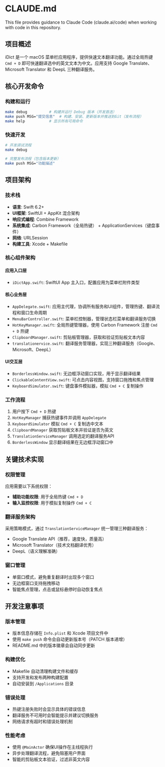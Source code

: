 # CLAUDE.md

This file provides guidance to Claude Code (claude.ai/code) when working with code in this repository.

## 项目概述

iDict 是一个 macOS 菜单栏应用程序，提供快速文本翻译功能。通过全局热键 `Cmd + D` 即可快速翻译选中的英文文本为中文。应用支持 Google Translate、Microsoft Translator 和 DeepL 三种翻译服务。

## 核心开发命令

### 构建和运行
```bash
make debug          # 构建并运行 Debug 版本（开发首选）
make push MSG="提交信息"  # 构建、安装、更新版本并推送到Git（发布流程）
make help           # 显示所有可用命令
```

### 快速开发
```bash
# 开发调试流程
make debug

# 完整发布流程（包含版本更新）
make push MSG="功能描述"
```

## 项目架构

### 技术栈
- **语言**: Swift 6.2+
- **UI框架**: SwiftUI + AppKit 混合架构
- **响应式编程**: Combine Framework
- **系统集成**: Carbon Framework（全局热键） + ApplicationServices（键盘事件）
- **网络**: URLSession
- **构建工具**: Xcode + Makefile

### 核心组件架构

#### 应用入口层
- `iDictApp.swift`: SwiftUI App 主入口，配置应用为菜单栏附件类型

#### 核心业务层
- `AppDelegate.swift`: 应用主代理，协调所有服务和UI组件，管理热键、翻译流程和窗口生命周期
- `MenuBarController.swift`: 菜单栏控制器，管理状态栏菜单和翻译服务切换
- `HotKeyManager.swift`: 全局热键管理器，使用 Carbon Framework 注册 `Cmd + D` 热键
- `ClipboardManager.swift`: 剪贴板管理器，获取和验证剪贴板文本内容
- `translationervice.swift`: 翻译服务管理器，实现三种翻译服务（Google、Microsoft、DeepL）

#### UI交互层
- `BorderlessWindow.swift`: 无边框浮动窗口实现，用于显示翻译结果
- `ClickableContentView.swift`: 可点击内容视图，支持窗口拖拽和焦点管理
- `KeyboardSimulator.swift`: 键盘事件模拟器，模拟 `Cmd + C` 复制操作

### 工作流程
1. 用户按下 `Cmd + D` 热键
2. `HotKeyManager` 捕获热键事件并调用 `AppDelegate`
3. `KeyboardSimulator` 模拟 `Cmd + C` 复制选中文本
4. `ClipboardManager` 获取剪贴板文本并验证是否为英文
5. `TranslationServiceManager` 调用选定的翻译服务API
6. `BorderlessWindow` 显示翻译结果在无边框浮动窗口中

## 关键技术实现

### 权限管理
应用需要以下系统权限：
- **辅助功能权限**: 用于全局热键 `Cmd + D`
- **输入监控权限**: 用于模拟复制操作 `Cmd + C`

### 翻译服务架构
采用策略模式，通过 `TranslationServiceManager` 统一管理三种翻译服务：
- Google Translate API（推荐，速度快，质量高）
- Microsoft Translator（技术文档翻译优秀）
- DeepL（语义理解准确）

### 窗口管理
- 单窗口模式，避免重复翻译时出现多个窗口
- 无边框窗口支持拖拽移动
- 智能焦点管理，点击或鼠标悬停时自动恢复焦点

## 开发注意事项

### 版本管理
- 版本信息存储在 `Info.plist` 和 Xcode 项目文件中
- 使用 `make push` 命令会自动更新版本号（PATCH 版本递增）
- README.md 中的版本徽章会自动同步更新

### 构建优化
- Makefile 自动清理构建文件和缓存
- 支持开发和发布两种构建配置
- 自动安装到 `/Applications` 目录

### 错误处理
- 热键注册失败时会显示具体的错误信息
- 翻译服务不可用时会智能提示并建议切换服务
- 网络请求有超时和错误处理机制

### 性能考虑
- 使用 `@MainActor` 确保UI操作在主线程执行
- 异步处理翻译流程，避免阻塞用户界面
- 智能的剪贴板文本验证，过滤非英文内容